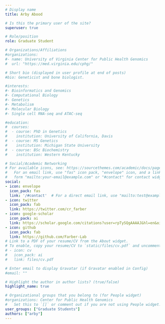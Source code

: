 ```yaml
---
# Display name
title: Arby Abood

# Is this the primary user of the site?
superuser: true

# Role/position
role: Graduate Student

# Organizations/Affiliations
#organizations:
#- name: University of Virginia Center for Public Health Genomics
#  url: "https://med.virginia.edu/cphg/"

# Short bio (displayed in user profile at end of posts)
#bio: Geneticist and bone biologist.

#interests:
#- Bioinformatics and Genomics
#- Computational Biology
#- Genetics
#- Metabolism
#- Molecular Biology
#- Single cell RNA-seq and ATAC-seq

#education:
#  courses:
#  - course: PhD in Genetics
#    institution: University of California, Davis
#  - course: MS Genetics
#    institution: Michigan State University
#  - course: BSc Biochemistry
#    institution: Western Kentucky 

# Social/Academic Networking
# For available icons, see: https://sourcethemes.com/academic/docs/page-builder/#icons
#   For an email link, use "fas" icon pack, "envelope" icon, and a link in the
#   form "mailto:your-email@example.com" or "#contact" for contact widget.
social:
- icon: envelope
  icon_pack: fas
  link: '/#contact'  # For a direct email link, use "mailto:test@example.org".
- icon: twitter
  icon_pack: fab
  link: https://twitter.com/cr_farber
- icon: google-scholar
  icon_pack: ai
  link: https://scholar.google.com/citations?user=rpTySQgAAAAJ&hl=en&oi=ao
- icon: github
  icon_pack: fab
  link: https://github.com/Farber-Lab
# Link to a PDF of your resume/CV from the About widget.
# To enable, copy your resume/CV to `static/files/cv.pdf` and uncomment the lines below.
# - icon: cv
#   icon_pack: ai
#   link: files/cv.pdf

# Enter email to display Gravatar (if Gravatar enabled in Config)
#email: ""

# Highlight the author in author lists? (true/false)
highlight_name: true

# Organizational groups that you belong to (for People widget)
#organizations: Center for Public Health Genomics
#   Set this to `[]` or comment out if you are not using People widget.
user_groups: ["Graduate Students"]
authors: ["arby"]
---
```

